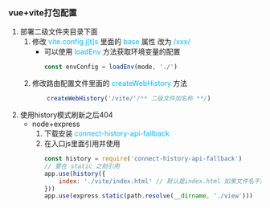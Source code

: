 ### vue+vite打包配置
1. 部署二级文件夹目录下面
    1. 修改 <font color="#00baff">vite.config.j\[t]s</font> 里面的 <font color="#00baff">base</font> 属性 改为 <font color="#00baff">/xxx/</font>
        * 可以使用 <font color="#00baff">loadEnv</font> 方法获取环境变量的配置
            ```js
            const envConfig = loadEnv(mode, './')
            ```
    2. 修改路由配置文件里面的 <font color="#00baff">createWebHistory</font> 方法
        ```js
            createWebHistory('/vite/'/** 二级文件加名称 **/)
        ```
2. 使用history模式刷新之后404
    * node+express
        1. 下载安装 <font color="#00baff">connect-history-api-fallback</font>
        2. 在入口js里面引用并使用
            ```js
            const history = require('connect-history-api-fallback')
            // 要在 static 之前引用
            app.use(history({
                index: './vite/index.html' // 默认是index.html 如果文件名不是index可以自己配置 路径相对于 static
            }))
            app.use(express.static(path.resolve(__dirname, './view')))
            ```